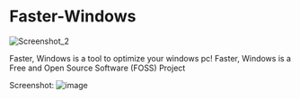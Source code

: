 # Faster-Windows
![Screenshot_2](https://github.com/Kyxles/Faster-Windows/assets/90986070/f55264e3-d4c0-436c-b6b6-b9a8942899a1)

Faster, Windows is a tool to optimize your windows pc!
Faster, Windows is a Free and Open Source Software (FOSS) Project

Screenshot:
![image](https://github.com/Kyxles/Faster-Windows/assets/90986070/30de05dc-b3b6-448c-aaaa-9f71824717ff)
